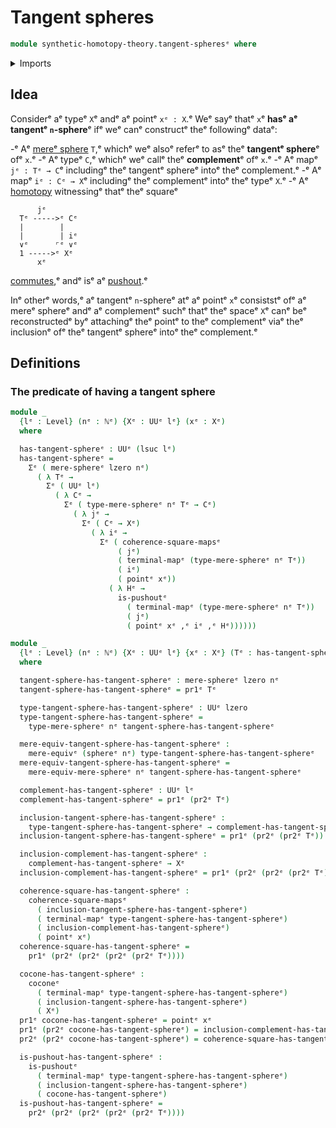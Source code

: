 # Tangent spheres

```agda
module synthetic-homotopy-theory.tangent-spheresᵉ where
```

<details><summary>Imports</summary>

```agda
open import elementary-number-theory.natural-numbersᵉ

open import foundation.commuting-squares-of-mapsᵉ
open import foundation.dependent-pair-typesᵉ
open import foundation.mere-equivalencesᵉ
open import foundation.unit-typeᵉ
open import foundation.universe-levelsᵉ

open import synthetic-homotopy-theory.cocones-under-spansᵉ
open import synthetic-homotopy-theory.mere-spheresᵉ
open import synthetic-homotopy-theory.pushoutsᵉ
open import synthetic-homotopy-theory.spheresᵉ
```

</details>

## Idea

Considerᵉ aᵉ typeᵉ `X`ᵉ andᵉ aᵉ pointᵉ `xᵉ : X`.ᵉ Weᵉ sayᵉ thatᵉ `x`ᵉ **hasᵉ aᵉ tangentᵉ
`n`-sphere**ᵉ ifᵉ weᵉ canᵉ constructᵉ theᵉ followingᵉ dataᵉ:

-ᵉ Aᵉ [mereᵉ sphere](synthetic-homotopy-theory.mere-spheres.mdᵉ) `T`,ᵉ whichᵉ weᵉ alsoᵉ
  referᵉ to asᵉ theᵉ **tangentᵉ sphere**ᵉ ofᵉ `x`.ᵉ
-ᵉ Aᵉ typeᵉ `C`,ᵉ whichᵉ weᵉ callᵉ theᵉ **complement**ᵉ ofᵉ `x`.ᵉ
-ᵉ Aᵉ mapᵉ `jᵉ : Tᵉ → C`ᵉ includingᵉ theᵉ tangentᵉ sphereᵉ intoᵉ theᵉ complement.ᵉ
-ᵉ Aᵉ mapᵉ `iᵉ : Cᵉ → X`ᵉ includingᵉ theᵉ complementᵉ intoᵉ theᵉ typeᵉ `X`.ᵉ
-ᵉ Aᵉ [homotopy](foundation-core.homotopies.mdᵉ) witnessingᵉ thatᵉ theᵉ squareᵉ
  ```text
        jᵉ
    Tᵉ ----->ᵉ Cᵉ
    |        |
    |        | iᵉ
    ∨ᵉ      ⌜ᵉ ∨ᵉ
    1 ----->ᵉ Xᵉ
        xᵉ
  ```
  [commutes](foundation.commuting-squares-of-maps.md),ᵉ andᵉ isᵉ aᵉ
  [pushout](synthetic-homotopy-theory.pushouts.md).ᵉ

Inᵉ otherᵉ words,ᵉ aᵉ tangentᵉ `n`-sphereᵉ atᵉ aᵉ pointᵉ `x`ᵉ consiststᵉ ofᵉ aᵉ mereᵉ sphereᵉ
andᵉ aᵉ complementᵉ suchᵉ thatᵉ theᵉ spaceᵉ `X`ᵉ canᵉ beᵉ reconstructedᵉ byᵉ attachingᵉ theᵉ
pointᵉ to theᵉ complementᵉ viaᵉ theᵉ inclusionᵉ ofᵉ theᵉ tangentᵉ sphereᵉ intoᵉ theᵉ
complement.ᵉ

## Definitions

### The predicate of having a tangent sphere

```agda
module _
  {lᵉ : Level} (nᵉ : ℕᵉ) {Xᵉ : UUᵉ lᵉ} (xᵉ : Xᵉ)
  where

  has-tangent-sphereᵉ : UUᵉ (lsuc lᵉ)
  has-tangent-sphereᵉ =
    Σᵉ ( mere-sphereᵉ lzero nᵉ)
      ( λ Tᵉ →
        Σᵉ ( UUᵉ lᵉ)
          ( λ Cᵉ →
            Σᵉ ( type-mere-sphereᵉ nᵉ Tᵉ → Cᵉ)
              ( λ jᵉ →
                Σᵉ ( Cᵉ → Xᵉ)
                  ( λ iᵉ →
                    Σᵉ ( coherence-square-mapsᵉ
                        ( jᵉ)
                        ( terminal-mapᵉ (type-mere-sphereᵉ nᵉ Tᵉ))
                        ( iᵉ)
                        ( pointᵉ xᵉ))
                      ( λ Hᵉ →
                        is-pushoutᵉ
                          ( terminal-mapᵉ (type-mere-sphereᵉ nᵉ Tᵉ))
                          ( jᵉ)
                          ( pointᵉ xᵉ ,ᵉ iᵉ ,ᵉ Hᵉ))))))

module _
  {lᵉ : Level} (nᵉ : ℕᵉ) {Xᵉ : UUᵉ lᵉ} {xᵉ : Xᵉ} (Tᵉ : has-tangent-sphereᵉ nᵉ xᵉ)
  where

  tangent-sphere-has-tangent-sphereᵉ : mere-sphereᵉ lzero nᵉ
  tangent-sphere-has-tangent-sphereᵉ = pr1ᵉ Tᵉ

  type-tangent-sphere-has-tangent-sphereᵉ : UUᵉ lzero
  type-tangent-sphere-has-tangent-sphereᵉ =
    type-mere-sphereᵉ nᵉ tangent-sphere-has-tangent-sphereᵉ

  mere-equiv-tangent-sphere-has-tangent-sphereᵉ :
    mere-equivᵉ (sphereᵉ nᵉ) type-tangent-sphere-has-tangent-sphereᵉ
  mere-equiv-tangent-sphere-has-tangent-sphereᵉ =
    mere-equiv-mere-sphereᵉ nᵉ tangent-sphere-has-tangent-sphereᵉ

  complement-has-tangent-sphereᵉ : UUᵉ lᵉ
  complement-has-tangent-sphereᵉ = pr1ᵉ (pr2ᵉ Tᵉ)

  inclusion-tangent-sphere-has-tangent-sphereᵉ :
    type-tangent-sphere-has-tangent-sphereᵉ → complement-has-tangent-sphereᵉ
  inclusion-tangent-sphere-has-tangent-sphereᵉ = pr1ᵉ (pr2ᵉ (pr2ᵉ Tᵉ))

  inclusion-complement-has-tangent-sphereᵉ :
    complement-has-tangent-sphereᵉ → Xᵉ
  inclusion-complement-has-tangent-sphereᵉ = pr1ᵉ (pr2ᵉ (pr2ᵉ (pr2ᵉ Tᵉ)))

  coherence-square-has-tangent-sphereᵉ :
    coherence-square-mapsᵉ
      ( inclusion-tangent-sphere-has-tangent-sphereᵉ)
      ( terminal-mapᵉ type-tangent-sphere-has-tangent-sphereᵉ)
      ( inclusion-complement-has-tangent-sphereᵉ)
      ( pointᵉ xᵉ)
  coherence-square-has-tangent-sphereᵉ =
    pr1ᵉ (pr2ᵉ (pr2ᵉ (pr2ᵉ (pr2ᵉ Tᵉ))))

  cocone-has-tangent-sphereᵉ :
    coconeᵉ
      ( terminal-mapᵉ type-tangent-sphere-has-tangent-sphereᵉ)
      ( inclusion-tangent-sphere-has-tangent-sphereᵉ)
      ( Xᵉ)
  pr1ᵉ cocone-has-tangent-sphereᵉ = pointᵉ xᵉ
  pr1ᵉ (pr2ᵉ cocone-has-tangent-sphereᵉ) = inclusion-complement-has-tangent-sphereᵉ
  pr2ᵉ (pr2ᵉ cocone-has-tangent-sphereᵉ) = coherence-square-has-tangent-sphereᵉ

  is-pushout-has-tangent-sphereᵉ :
    is-pushoutᵉ
      ( terminal-mapᵉ type-tangent-sphere-has-tangent-sphereᵉ)
      ( inclusion-tangent-sphere-has-tangent-sphereᵉ)
      ( cocone-has-tangent-sphereᵉ)
  is-pushout-has-tangent-sphereᵉ =
    pr2ᵉ (pr2ᵉ (pr2ᵉ (pr2ᵉ (pr2ᵉ Tᵉ))))
```